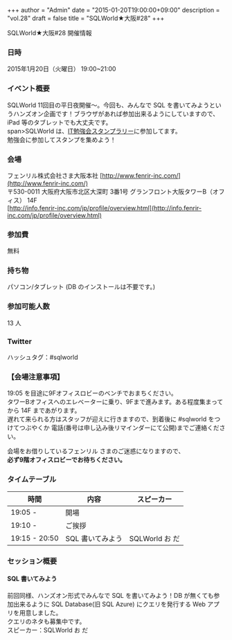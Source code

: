 +++
author = "Admin"
date = "2015-01-20T19:00:00+09:00"
description = "vol.28"
draft = false
title = "SQLWorld★大阪#28"
+++


SQLWorld★大阪#28 開催情報

### 日時

2015年1月20日（火曜日） 19:00~21:00

### イベント概要

SQLWorld 11回目の平日夜開催～。今回も、みんなで SQL を書いてみようというハンズオン企画です！ブラウザがあれば参加出来るようにしていますので、iPad 等のタブレットでも大丈夫です。  
span>SQLWorld は、[IT勉強会スタンプラリー](https://itstamp.azurewebsites.net/)に参加してます。  
勉強会に参加してスタンプを集めよう！

### 会場

フェンリル株式会社さま大阪本社 [http://www.fenrir-inc.com/](http://www.fenrir-inc.com/)  
〒530-0011 大阪府大阪市北区大深町 3番1号 グランフロント大阪タワーB（オフィス） 14F  
[http://info.fenrir-inc.com/jp/profile/overview.html](http://info.fenrir-inc.com/jp/profile/overview.html)

### 参加費

無料

### 持ち物

パソコン/タブレット (DB のインストールは不要です。)

### 参加可能人数

13 人

### Twitter

ハッシュタグ：#sqlworld  

### 【会場注意事項】

19:05 を目途に9Fオフィスロビーのベンチでおまちください。  
タワーBオフィスへのエレベーターに乗り、9Fまで進みます。ある程度集まってから 14F まであがります。  
遅れて来られる方はスタッフが迎えに行きますので、到着後に #sqlworld をつけてつぶやくか 電話(番号は申し込み後リマインダーにて公開)までご連絡ください。  

会場をお借りしているフェンリル さまのご迷惑になりますので、  
**必ず9階オフィスロビーでお待ちください。**

### タイムテーブル

|時間|内容|スピーカー|
|---|----|----------|
|19:05 -|開場||
|19:10 -|ご挨拶||
|19:15 - 20:50|SQL 書いてみよう|SQLWorld お だ|

### セッション概要

#### SQL 書いてみよう

前回同様、ハンズオン形式でみんなで SQL を書いてみよう！DB が無くても参加出来るように SQL Database(旧 SQL Azure) にクエリを発行する Web アプリを用意しました。  
クエリのネタも募集中です。  
スピーカー：SQLWorld お だ